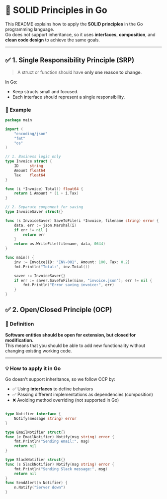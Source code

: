 # 🧱 SOLID Principles in Go

This README explains how to apply the **SOLID principles** in the Go programming language.  
Go does not support inheritance, so it uses **interfaces**, **composition**, and **clean code design** to achieve the same goals.

---

## ✅ 1. Single Responsibility Principle (SRP)

> A struct or function should have **only one reason to change**.

In Go:
- Keep structs small and focused.
- Each interface should represent a single responsibility.

### 🧪 Example

```go
package main

import (
	"encoding/json"
	"fmt"
	"os"
)

// 1. Business logic only
type Invoice struct {
	ID     string
	Amount float64
	Tax    float64
}

func (i *Invoice) Total() float64 {
	return i.Amount * (1 + i.Tax)
}

// 2. Separate component for saving
type InvoiceSaver struct{}

func (s InvoiceSaver) SaveToFile(i *Invoice, filename string) error {
	data, err := json.Marshal(i)
	if err != nil {
		return err
	}
	return os.WriteFile(filename, data, 0644)
}

func main() {
	inv := Invoice{ID: "INV-001", Amount: 100, Tax: 0.2}
	fmt.Println("Total:", inv.Total())

	saver := InvoiceSaver{}
	if err := saver.SaveToFile(&inv, "invoice.json"); err != nil {
		fmt.Println("Error saving invoice:", err)
	}
}
```
## ✅ 2. Open/Closed Principle (OCP)

### 📖 Definition
**Software entities should be open for extension, but closed for modification.**  
This means that you should be able to add new functionality without changing existing working code.

---

### 💡 How to apply it in Go

Go doesn't support inheritance, so we follow OCP by:
- ✅ Using **interfaces** to define behaviors
- ✅ Passing different implementations as dependencies (composition)
- ❌ Avoiding method overriding (not supported in Go)

```go

type Notifier interface {
	Notify(message string) error
}

type EmailNotifier struct{}
func (e EmailNotifier) Notify(msg string) error {
	fmt.Println("Sending email:", msg)
	return nil
}

type SlackNotifier struct{}
func (s SlackNotifier) Notify(msg string) error {
	fmt.Println("Sending Slack message:", msg)
	return nil
}
func SendAlert(n Notifier) {
	n.Notify("Server down")
}
```
